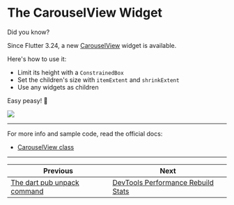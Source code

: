# The CarouselView Widget

Did you know?

Since Flutter 3.24, a new [CarouselView](https://api.flutter.dev/flutter/material/CarouselView-class.html) widget is available.

Here's how to use it:
- Limit its height with a `ConstrainedBox`
- Set the children's size with `itemExtent` and `shrinkExtent`
- Use any widgets as children

Easy peasy! 🚀

![](181.gif)

<!--
ConstrainedBox(
  constraints: const BoxConstraints(maxHeight: 180),
  child: CarouselView(
    itemExtent: 320,
    shrinkExtent: 200,
    children: List<Widget>.generate(5, (int index) {
      return Image.asset(assets[index % 5]);
    }),
  ),
)
-->


---

For more info and sample code, read the official docs:

- [CarouselView class](https://api.flutter.dev/flutter/material/CarouselView-class.html)

---

| Previous | Next |
| -------- | ---- |
| [The dart pub unpack command](../0180-dart-pub-unpack/index.md) | [DevTools Performance Rebuild Stats](../0182-devtools-performance-rebuild-stats/index.md) |


<!-- TWITTER|https://x.com/biz84/status/1821445042336067923 -->
<!-- LINKEDIN|https://www.linkedin.com/posts/andreabizzotto_did-you-know-since-flutter-324-a-new-activity-7227211239964225536-dGWg -->

